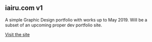 ## iairu.com v1

A simple Graphic Design portfolio with works up to May 2019. Will be a subset of an upcoming proper dev portfolio site.

[Visit the site](http://iairu.com/en)

